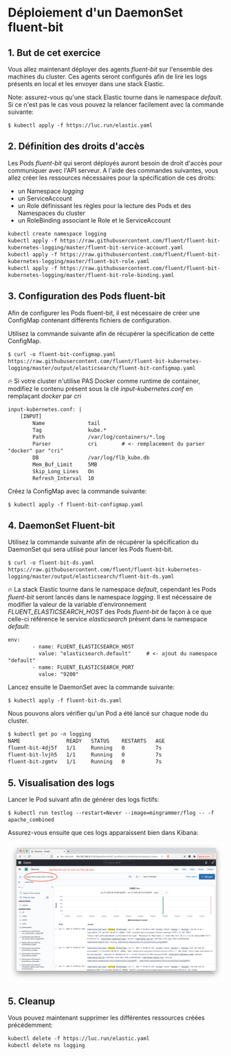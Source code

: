 # Déploiement d'un DaemonSet fluent-bit

## 1. But de cet exercice

Vous allez maintenant déployer des agents *fluent-bit* sur l'ensemble des machines du cluster. Ces agents seront configurés afin de lire les logs présents en local et les envoyer dans une stack Elastic.

Note: assurez-vous qu'une stack Elastic tourne dans le namespace *default*. Si ce n'est pas le cas vous pouvez la relancer facilement avec la commande suivante:

```
$ kubectl apply -f https://luc.run/elastic.yaml
```

## 2. Définition des droits d'accès

Les Pods *fluent-bit* qui seront déployés auront besoin de droit d'accès pour communiquer avec l'API serveur.
A l'aide des commandes suivantes, vous allez créer les ressources nécessaires pour la spécification de ces  droits: 

- un Namespace *logging*
- un ServiceAccount
- un Role définissant les règles pour la lecture des Pods et des Namespaces du cluster
- un RoleBinding associant le Role et le ServiceAccount


````
kubectl create namespace logging
kubectl apply -f https://raw.githubusercontent.com/fluent/fluent-bit-kubernetes-logging/master/fluent-bit-service-account.yaml
kubectl apply -f https://raw.githubusercontent.com/fluent/fluent-bit-kubernetes-logging/master/fluent-bit-role.yaml
kubectl apply -f https://raw.githubusercontent.com/fluent/fluent-bit-kubernetes-logging/master/fluent-bit-role-binding.yaml
````

## 3. Configuration des Pods fluent-bit

Afin de configurer les Pods fluent-bit, il est nécessaire de créer une ConfigMap contenant différents fichiers de configuration.

Utilisez la commande suivante afin de récupérer la spécification de cette ConfigMap.

````
$ curl -o fluent-bit-configmap.yaml https://raw.githubusercontent.com/fluent/fluent-bit-kubernetes-logging/master/output/elasticsearch/fluent-bit-configmap.yaml
````

:fire: Si votre cluster n'utilise PAS Docker comme runtime de container, modifiez le contenu présent sous la clé *input-kubernetes.conf* en remplaçant *docker* par *cri*

````
input-kubernetes.conf: |
    [INPUT]
        Name              tail
        Tag               kube.*
        Path              /var/log/containers/*.log
        Parser            cri        # <- remplacement du parser "docker" par "cri"
        DB                /var/log/flb_kube.db
        Mem_Buf_Limit     5MB
        Skip_Long_Lines   On
        Refresh_Interval  10
````

Créez la ConfigMap avec la commande suivante:

````
$ kubectl apply -f fluent-bit-configmap.yaml
````

## 4. DaemonSet Fluent-bit

Utilisez la commande suivante afin de récupérer la spécification du DaemonSet qui sera utilisé pour lancer les Pods fluent-bit.

````
$ curl -o fluent-bit-ds.yaml https://raw.githubusercontent.com/fluent/fluent-bit-kubernetes-logging/master/output/elasticsearch/fluent-bit-ds.yaml
````

:fire: La stack Elastic tourne dans le namespace *default*, cependant les Pods *fluent-bit* seront lancés dans le namespace *logging*. Il est nécessaire de modifier la valeur de la variable d'environnement *FLUENT_ELASTICSEARCH_HOST* des Pods *fluent-bit* de façon à ce que celle-ci référence le service *elasticsearch* présent dans le namespace *default*:

````
env:
        - name: FLUENT_ELASTICSEARCH_HOST
          value: "elasticsearch.default"     # <- ajout du namespace "default" 
        - name: FLUENT_ELASTICSEARCH_PORT
          value: "9200"
````

Lancez ensuite le DaemonSet avec la commande suivante:

````
$ kubectl apply -f fluent-bit-ds.yaml
````

Nous pouvons alors vérifier qu'un Pod a été lancé sur chaque node du cluster.

```
$ kubectl get po -n logging
NAME               READY   STATUS    RESTARTS   AGE
fluent-bit-4dj5f   1/1     Running   0          7s
fluent-bit-lvjh5   1/1     Running   0          7s
fluent-bit-zgmtv   1/1     Running   0          7s
```

## 5. Visualisation des logs

Lancer le Pod suivant afin de générer des logs fictifs:

```
$ kubectl run testlog --restart=Never --image=mingrammer/flog -- -f apache_combined
```

Assurez-vous ensuite que ces logs apparaissent bien dans Kibana:

![Kibana](./images/kibana-testlog.png)

## 5. Cleanup

Vous pouvez maintenant supprimer les différentes ressources créées précédemment:

```
kubectl delete -f https://luc.run/elastic.yaml
kubectl delete ns logging
```
